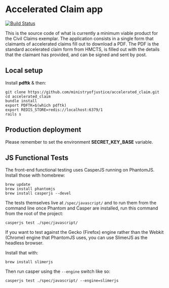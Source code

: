 # Accelerated Claim app

[![Build Status](http://jenkins.dsd.io/view/Civil%20Claims%20Dashboard/job/civilclaims-accelerated-test/badge/icon)](http://ec2-54-194-212-120.eu-west-1.compute.amazonaws.com/view/Civil%20Claims%20Dashboard/job/civilclaims-accelerated-test/)

This is the source code of what is currently a minimum viable product for the Civil Claims exemplar. The application consists in a single form that claimants of accelerated claims fill out to download a PDF. The PDF is the standard accelerated claim form from HMCTS, is filled out with the details that the claimant has provided, and can be signed and sent by post.

## Local setup

Install **pdftk** & then:

```
git clone https://github.com/ministryofjustice/accelerated_claim.git
cd accelerated_claim
bundle install
export PDFTK=$(which pdftk)
export REDIS_STORE=redis://localhost:6379/1
rails s
```

## Production deployment

Please remember to set the environment **SECRET_KEY_BASE** variable.

## JS Functional Tests

The front-end functional testing uses CasperJS running on PhantomJS. Install those with homebrew:

```
brew update
brew install phantomjs
brew install casperjs --devel
```

The tests themselves live at `/spec/javascript/` and to run them from the command line once Phantom and Casper are installed, run this command from the root of the project:

```
casperjs test ./spec/javascript/
```

If you want to test against the Gecko (Firefox) engine rather than the Webkit (Chrome) engine that PhantomJS uses, you can use SlimerJS as the headless browser.

Install that with:

```
brew install slimerjs
```

Then run casper using the `--engine` switch like so:

```
casperjs test ./spec/javascript/ --engine=slimerjs
```

